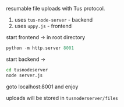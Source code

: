 resumable file uploads with Tus protocol. 
1. uses `tus-node-server` - backend
2. uses `uppy.js` - frontend

start frontend -> in root directory
```python
python -m http.server 8001
```


start backend -> 
```bash
cd tusnodeserver 
node server.js 
```

goto localhost:8001 and enjoy

uploads  will be stored in `tusnoderserver/files`